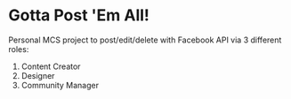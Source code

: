# Gotta Post 'Em All!

Personal MCS project to post/edit/delete with Facebook API via 3 different roles:

1. Content Creator
1. Designer
1. Community Manager
